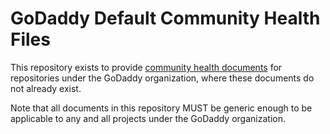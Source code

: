 # GoDaddy Default Community Health Files

This repository exists to provide [community health documents] for repositories
under the GoDaddy organization, where these documents do not already exist.

Note that all documents in this repository MUST be generic enough to be
applicable to any and all projects under the GoDaddy organization.

[community health documents]: https://help.github.com/en/articles/creating-a-default-community-health-file-for-your-organization
